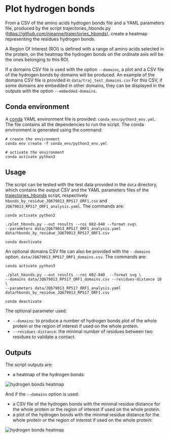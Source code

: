 # Plot hydrogen bonds

From a CSV of the amino acids hydrogen bonds file and a YAML parameters file, produced by the script 
trajectories_hbonds.py (https://github.com/njeanne/trajectories_hbonds), create a heatmap representing the 
residues hydrogen bonds.

A Region Of Interest (ROI) is defined with a range of amino acids selected in the protein,
on the heatmap the hydrogen bonds on the ordinate axis will be the ones belonging to this ROI.

If a domains CSV file is used with the option `--domains`, a plot and a CSV file of the hydrogen bonds by domains will 
be produced. An example of the domains CSV file is provided in `data/traj_test_domains.csv`
For this CSV, if some domains are embedded in other domains, they can be displayed in the outputs with the option 
`--embedded-domains`.

## Conda environment

A [conda](https://docs.conda.io/projects/conda/en/latest/index.html) YAML environment file is provided: 
`conda_env/python3_env.yml`. The file contains all the dependencies to run the script.
The conda environment is generated using the command:
```shell script
# create the environment
conda env create -f conda_env/python3_env.yml

# activate the environment
conda activate python3
```

## Usage

The script can be tested with the test data provided in the `data` directory, which contains the output CSV and the 
YAML parameters files of the [trajectories_hbonds](https://github.com/njeanne/trajectories_hbonds) script, 
respectively `hbonds_by_residue_JQ679013_RPS17_ORF1.csv` and `JQ679013_RPS17_ORF1_analysis.yaml`. The commands are:

```shell script
conda activate python3

./plot_hbonds.py --out results --roi 682-840 --format svg\
--parameters data/JQ679013_RPS17_ORF1_analysis.yaml data/hbonds_by_residue_JQ679013_RPS17_ORF1.csv

conda deactivate
```

An optional domains CSV file can also be provided with the `--domains` option, `data/JQ679013_RPS17_ORF1_domains.csv`. 
The commands are:

```shell script
conda activate python3

./plot_hbonds.py --out results --roi 682-840  --format svg \
--domains data/JQ679013_RPS17_ORF1_domains.csv --residues-distance 10 \
--parameters data/JQ679013_RPS17_ORF1_analysis.yaml  data/hbonds_by_residue_JQ679013_RPS17_ORF1.csv

conda deactivate
```

The optional parameter used:
- `--domains`: to produce a number of hydrogen bonds plot of the whole protein or the region of interest if used on 
the whole protein.
- `--residues-distance`: the minimal number of residues between two residues to validate a contact.

## Outputs

The script outputs are:
- a heatmap of the hydrogen bonds:

![hydrogen bonds heatmap](doc/_static/heatmap.svg)

And if the `--domains` option is used: 
- a CSV file of the hydrogen bonds with the minimal residue distance for the whole protein or the region of interest 
if used on the whole protein.
- a plot of the hydrogen bonds with the minimal residue distance for the whole protein or the region of interest if 
used on the whole protein:

![hydrogen bonds heatmap](doc/_static/outliers.svg)